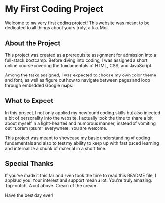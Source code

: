 # My First Coding Project

Welcome to my very first coding project! This website was meant to be dedicated to all things about yours truly, a.k.a. Moi.

## About the Project

This project was created as a prerequisite assignment for admission into a full-stack bootcamp. Before diving into coding, I was assigned a short online course covering the fundamentals of HTML, CSS, and JavaScript. 

Among the tasks assigned, I was expected to choose my own color theme and font, as well as figure out how to navigate between pages and loop through embedded Google maps.

## What to Expect

In this project, I not only applied my newfound coding skills but also injected a bit of personality into the website. I actually took the time to share a bit about myself in a light-hearted and humorous manner,  instead of vomiting out "Lorem Ipsum" everywhere.  You are welcome.

This project was meant to showcase my basic understanding of coding fundamentals and also to test my ability to keep up with fast paced learning and internalize a chunk of material in a short time.

## Special Thanks

If you've made it this far and even took the time to read this README file, I applaud you! Your interest and support mean a lot. You're truly amazing. Top-notch. A cut above. Cream of the cream.

Have the best day ever!